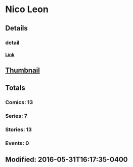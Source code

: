 # Nico  Leon 
## Details
### detail
#### [Link](http://marvel.com/comics/creators/12696/nico_leon?utm_campaign=apiRef&utm_source=225578a89fc76f3d20fbffda5d17a88d)
## [Thumbnail](http://i.annihil.us/u/prod/marvel/i/mg/b/40/image_not_available.jpg)
## Totals
### Comics: 13
### Series: 7
### Stories: 13
### Events: 0
## Modified: 2016-05-31T16:17:35-0400